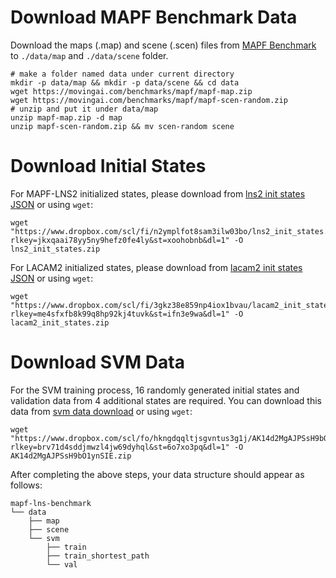 # Download MAPF Benchmark Data

Download the maps (.map) and scene (.scen) files from [MAPF Benchmark](https://movingai.com/benchmarks/mapf/index.html) to `./data/map` and `./data/scene` folder.

```
# make a folder named data under current directory
mkdir -p data/map && mkdir -p data/scene && cd data
wget https://movingai.com/benchmarks/mapf/mapf-map.zip
wget https://movingai.com/benchmarks/mapf/mapf-scen-random.zip
# unzip and put it under data/map
unzip mapf-map.zip -d map
unzip mapf-scen-random.zip && mv scen-random scene
```

# Download Initial States

For MAPF-LNS2 initialized states, please download from [lns2 init states JSON](https://www.dropbox.com/scl/fi/n2ymplfot8sam3ilw03bo/lns2_init_states.zip?rlkey=jkxqaai78yy5ny9hefz0fe4ly&st=3oghuigi&dl=0) or using `wget`:
```
wget "https://www.dropbox.com/scl/fi/n2ymplfot8sam3ilw03bo/lns2_init_states.zip?rlkey=jkxqaai78yy5ny9hefz0fe4ly&st=xoohobnb&dl=1" -O lns2_init_states.zip
```
For LACAM2 initialized states, please download from [lacam2 init states JSON](https://www.dropbox.com/scl/fi/3gkz38e859np4iox1bvau/lacam2_init_states.zip?rlkey=me4sfxfb8k99q8hp92kj4tuvk&st=8ziwj0hi&dl=0)
or using `wget`:
```
wget "https://www.dropbox.com/scl/fi/3gkz38e859np4iox1bvau/lacam2_init_states.zip?rlkey=me4sfxfb8k99q8hp92kj4tuvk&st=ifn3e9wa&dl=1" -O lacam2_init_states.zip
```



# Download SVM Data


For the SVM training process, 16 randomly generated initial states and validation data from 4 additional states are required. You can download this data from [svm data download](https://www.dropbox.com/scl/fo/hkngdqqltjsgvntus3g1j/AK14d2MgAJPSsH9bO1ynSIE?rlkey=brv71d4sddjmwzl4jw69dyhql&st=4b07c873&dl=0) or using `wget`:
```
wget "https://www.dropbox.com/scl/fo/hkngdqqltjsgvntus3g1j/AK14d2MgAJPSsH9bO1ynSIE?rlkey=brv71d4sddjmwzl4jw69dyhql&st=6o7xo3pq&dl=1" -O AK14d2MgAJPSsH9bO1ynSIE.zip
```



After completing the above steps, your data structure should appear as follows:
```
mapf-lns-benchmark
└── data
    ├── map
    ├── scene
    └── svm
        ├── train
        ├── train_shortest_path
        └── val

```
